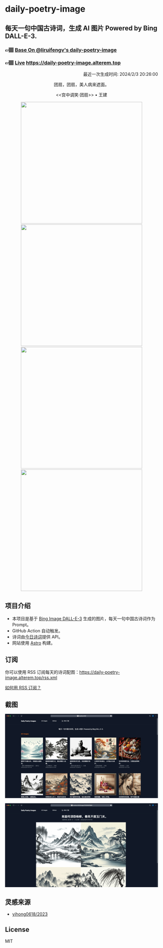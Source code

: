 
# daily-poetry-image

## 每天一句中国古诗词，生成 AI 图片 Powered by Bing DALL-E-3.

### 👉🏽 [Base On @liruifengv's daily-poetry-image](https://github.com/liruifengv/daily-poetry-image)

### 👉🏽 [Live](https://daily-poetry-image.alterem.top/) https://daily-poetry-image.alterem.top

<p align="right">
  最近一次生成时间: 2024/2/3 20:26:00
</p>
<p align="center">
团扇，团扇，美人病来遮面。
</p>
<p align="center">
<<宫中调笑·团扇>> • 王建
</p>
<p align="center">
<img src="https://tse4.mm.bing.net/th/id/OIG3.6kFxC29wYLOcSWipvV4O" height="400" width="400" />
<img src="https://tse1.mm.bing.net/th/id/OIG3.dDpwnb3GU2klPrELIXKp" height="400" width="400" />
<img src="https://tse2.mm.bing.net/th/id/OIG3.TTvY6dj72RVkvPPP59fh" height="400" width="400" />
<img src="https://tse3.mm.bing.net/th/id/OIG3.AVmDfgMEuNEBEFTGCA07" height="400" width="400" />
</p>

## 项目介绍

-   本项目是基于 [Bing Image DALL-E-3](https://www.bing.com/images/create) 生成的图片，每天一句中国古诗词作为 Prompt。
-   GitHub Action 自动触发。
-   诗词由[今日诗词](https://www.jinrishici.com/)提供 API。
-   网站使用 [Astro](https://astro.build) 构建。

## 订阅

你可以使用 RSS 订阅每天的诗词配图：https://daily-poetry-image.alterem.top/rss.xml

[如何用 RSS 订阅？](https://zhuanlan.zhihu.com/p/55026716)

## 截图

![图片列表](./screenshots/Snipaste_2023-12-28_21-00-26.png)

![图片详情](./screenshots/Snipaste_2023-12-28_21-00-53.png)

## 灵感来源

-   [yihong0618/2023](https://github.com/yihong0618/2023)

## License

MIT
